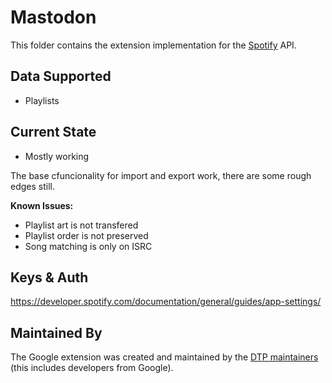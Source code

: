 # Mastodon
This folder contains the extension implementation for the
[Spotify](https://spotify.com) API.


## Data Supported

 - Playlists

## Current State

 - Mostly working
 
 The base cfuncionality for import and export work, there are some rough edges still.
 
 **Known Issues:**
 
 - Playlist art is not transfered
 - Playlist order is not preserved
 - Song matching is only on ISRC

## Keys & Auth

https://developer.spotify.com/documentation/general/guides/app-settings/

## Maintained By

The Google extension was created and maintained by the
[DTP maintainers](mailto:portability-maintainers@googlegroups.com)
(this includes developers from Google).
